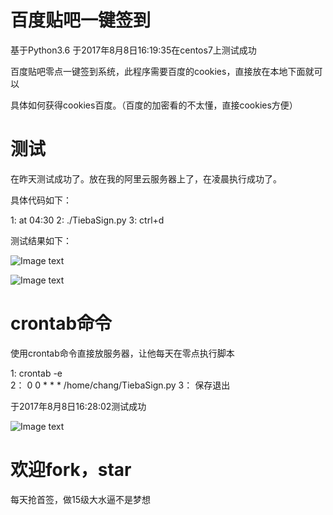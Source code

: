 # 百度贴吧一键签到

基于Python3.6 于2017年8月8日16:19:35在centos7上测试成功

百度贴吧零点一键签到系统，此程序需要百度的cookies，直接放在本地下面就可以

具体如何获得cookies百度。（百度的加密看的不太懂，直接cookies方便）


# 测试

在昨天测试成功了。放在我的阿里云服务器上了，在凌晨执行成功了。

具体代码如下：

1: at 04:30 
2: ./TiebaSign.py 
3: ctrl+d 

测试结果如下：

![Image text](https://github.com/wenbochang888/TiebaSign/blob/master/img/1.png)

![Image text](https://github.com/wenbochang888/TiebaSign/blob/master/img/2.png)

# crontab命令

使用crontab命令直接放服务器，让他每天在零点执行脚本

1:  crontab -e  
2： 0 0 * * * /home/chang/TiebaSign.py
3： 保存退出

于2017年8月8日16:28:02测试成功

![Image text](https://github.com/wenbochang888/TiebaSign/blob/master/img/3.png)
  

# 欢迎fork，star 

每天抢首签，做15级大水逼不是梦想